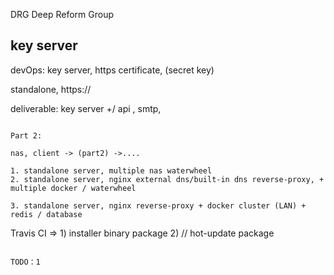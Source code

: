DRG Deep Reform Group

## key server

devOps: key server, https certificate, (secret key)

standalone, https://

deliverable: key server +/ api , smtp, 

~~~~~~~~~~~~~~~~~~~~~~~~~~~~~~~~~~~~~~~~~~~~~~~~~~

Part 2: 

nas, client -> (part2) ->....

1. standalone server, multiple nas waterwheel
2. standalone server, nginx external dns/built-in dns reverse-proxy, + multiple docker / waterwheel

3. standalone server, nginx reverse-proxy + docker cluster (LAN) + redis / database

~~~~~~~~~~~~~~~~~~~~~~~~~~~~~~~~~~~~~~~~~~~~~~~~~~

Travis CI => 1) installer binary package 2) // hot-update package

~~~~~~~~~~~~~~~~~~~~~~~~~~~~~~~~~~~~~~~~~~~~~~~~~~

TODO：1
